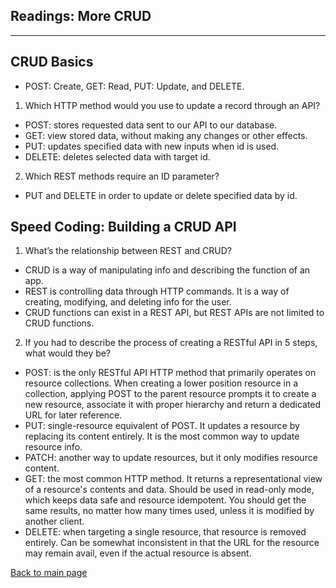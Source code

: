 ## Readings: More CRUD
---

## CRUD Basics 

- POST: Create, GET: Read, PUT: Update, and DELETE. 
1. Which HTTP method would you use to update a record through an API?
- POST: stores requested data sent to our API to our database.
- GET: view stored data, without making any changes or other effects. 
- PUT: updates specified data with new inputs when id is used. 
- DELETE: deletes selected data with target id. 

2. Which REST methods require an ID parameter?
- PUT and DELETE in order to update or delete specified data by id. 

## Speed Coding: Building a CRUD API

1. What’s the relationship between REST and CRUD?
- CRUD is a way of manipulating info and describing the function of an app. 
- REST is controlling data through HTTP commands. It is a way of creating, modifying, and deleting info for the user. 
- CRUD functions can exist in a REST API, but REST APIs are not limited to CRUD functions. 

2. If you had to describe the process of creating a RESTful API in 5 steps, what would they be?
- POST: is the only RESTful API HTTP method that primarily operates on resource collections. When creating a lower position resource in a collection, applying POST to the parent resource prompts it to create a new resource, associate it with proper hierarchy and return a dedicated URL for later reference. 
- PUT: single-resource equivalent of POST. It updates a resource by replacing its content entirely. It is the most common way to update resource info. 
- PATCH: another way to update resources, but it only modifies resource content. 
- GET: the most common HTTP method. It returns a representational view of a resource's contents and data. Should be used in read-only mode, which keeps data safe and resource idempotent. You should get the same results, no matter how many times used, unless it is modified by another client. 
- DELETE: when targeting a single resource, that resource is removed entirely. Can be somewhat inconsistent in that the URL for the resource may remain avail, even if the actual resource is absent.

[Back to main page](README.md)
